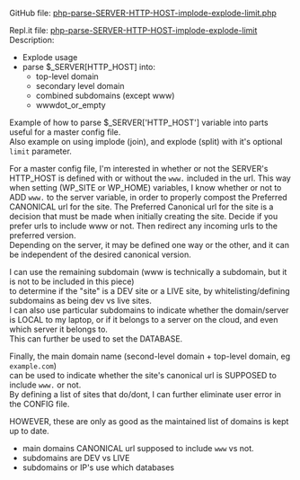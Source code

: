 GitHub file: [php-parse-SERVER-HTTP-HOST-implode-explode-limit.php](https://github.com/SherylHohman/online-repl-code-snippets/blob/master/php-parse-SERVER-HTTP-HOST-implode-explode-limit.php)  

Repl.it file: [php-parse-SERVER-HTTP-HOST-implode-explode-limit](https://repl.it/@sherylhohman/php-parse-SERVER-HTTP-HOST-implode-explode-limit)  
Description:  
 - Explode usage  
 - parse $_SERVER[HTTP_HOST] into:  
   - top-level domain  
   - secondary level domain   
   - combined subdomains (except www)  
   - wwwdot_or_empty  


Example of how to parse $_SERVER['HTTP_HOST'] variable into parts useful for a master config file.  
Also example on using implode (join), and explode (split) with it's optional `limit` parameter.

For a master config file, I'm interested in whether or not the SERVER's HTTP_HOST is defined with or without the `www.` included in the url.  This way when setting (WP_SITE or WP_HOME) variables, I know whether or not to ADD `www.` to the server variable, in order to properly compost the Preferred CANONICAL url for the site.  The Preferred Canonical url for the site is a decision that must be made when initially creating the site.  Decide if you prefer urls to include www or not.  Then redirect any incoming urls to the preferred version.  
Depending on the server, it may be defined one way or the other, and it can be independent of the desired canonical version.  

I can use the remaining subdomain (www is technically a subdomain, but it is not to be included in this piece)  
to determine if the "site" is a DEV site or a LIVE site, by whitelisting/defining subdomains as being dev vs live sites.  
I can also use particular subdomains to indicate whether the domain/server is LOCAL to my laptop, or if it belongs
  to a server on the cloud, and even which server it belongs to.  
  This can further be used to set the DATABASE.  

Finally, the main domain name (second-level domain + top-level domain, eg `example.com`)  
  can be used to indicate whether the site's canonical url is SUPPOSED to include `www.` or not.  
  By defining a list of sites that do/dont, I can further eliminate user error in the CONFIG file.  

HOWEVER, these are only as good as the maintained list of domains is kept up to date.  
  - main domains CANONICAL url supposed to include `www` vs not.  
  - subdomains are DEV vs LIVE  
  - subdomains or IP's use which databases  

